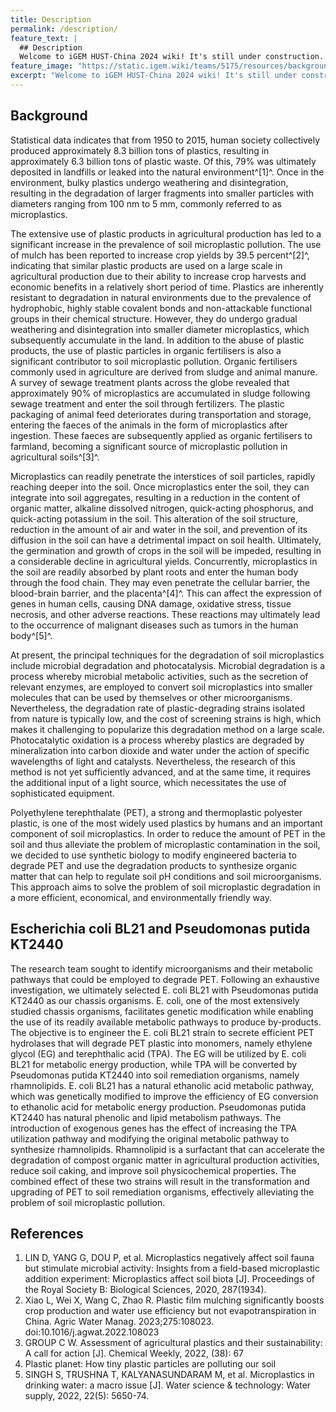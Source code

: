 ```yaml
---
title: Description
permalink: /description/
feature_text: |
  ## Description
  Welcome to iGEM HUST-China 2024 wiki! It's still under construction. Please stay tuned for more information.
feature_image: "https://static.igem.wiki/teams/5175/resources/background/bg-description.jpg"
excerpt: "Welcome to iGEM HUST-China 2024 wiki! It's still under construction. Please stay tuned for more information."
---
```


## Background

Statistical data indicates that from 1950 to 2015, human society collectively produced approximately 8.3 billion tons of plastics, resulting in approximately 6.3 billion tons of plastic waste. Of this, 79% was ultimately deposited in landfills or leaked into the natural environment^[1]^. Once in the environment, bulky plastics undergo weathering and disintegration, resulting in the degradation of larger fragments into smaller particles with diameters ranging from 100 nm to 5 mm, commonly referred to as microplastics.

The extensive use of plastic products in agricultural production has led to a significant increase in the prevalence of soil microplastic pollution. The use of mulch has been reported to increase crop yields by 39.5 percent^[2]^, indicating that similar plastic products are used on a large scale in agricultural production due to their ability to increase crop harvests and economic benefits in a relatively short period of time. Plastics are inherently resistant to degradation in natural environments due to the prevalence of hydrophobic, highly stable covalent bonds and non-attackable functional groups in their chemical structure. However, they do undergo gradual weathering and disintegration into smaller diameter microplastics, which subsequently accumulate in the land. In addition to the abuse of plastic products, the use of plastic particles in organic fertilisers is also a significant contributor to soil microplastic pollution. Organic fertilisers commonly used in agriculture are derived from sludge and animal manure. A survey of sewage treatment plants across the globe revealed that approximately 90% of microplastics are accumulated in sludge following sewage treatment and enter the soil through fertilizers. The plastic packaging of animal feed deteriorates during transportation and storage, entering the faeces of the animals in the form of microplastics after ingestion. These faeces are subsequently applied as organic fertilisers to farmland, becoming a significant source of microplastic pollution in agricultural soils^[3]^.

Microplastics can readily penetrate the interstices of soil particles, rapidly reaching deeper into the soil. Once microplastics enter the soil, they can integrate into soil aggregates, resulting in a reduction in the content of organic matter, alkaline dissolved nitrogen, quick-acting phosphorus, and quick-acting potassium in the soil. This alteration of the soil structure, reduction in the amount of air and water in the soil, and prevention of its diffusion in the soil can have a detrimental impact on soil health. Ultimately, the germination and growth of crops in the soil will be impeded, resulting in a considerable decline in agricultural yields. Concurrently, microplastics in the soil are readily absorbed by plant roots and enter the human body through the food chain. They may even penetrate the cellular barrier, the blood-brain barrier, and the placenta^[4]^. This can affect the expression of genes in human cells, causing DNA damage, oxidative stress, tissue necrosis, and other adverse reactions. These reactions may ultimately lead to the occurrence of malignant diseases such as tumors in the human body^[5]^.

At present, the principal techniques for the degradation of soil microplastics include microbial degradation and photocatalysis. Microbial degradation is a process whereby microbial metabolic activities, such as the secretion of relevant enzymes, are employed to convert soil microplastics into smaller molecules that can be used by themselves or other microorganisms. Nevertheless, the degradation rate of plastic-degrading strains isolated from nature is typically low, and the cost of screening strains is high, which makes it challenging to popularize this degradation method on a large scale. Photocatalytic oxidation is a process whereby plastics are degraded by mineralization into carbon dioxide and water under the action of specific wavelengths of light and catalysts. Nevertheless, the research of this method is not yet sufficiently advanced, and at the same time, it requires the additional input of a light source, which necessitates the use of sophisticated equipment.

Polyethylene terephthalate (PET), a strong and thermoplastic polyester plastic, is one of the most widely used plastics by humans and an important component of soil microplastics. In order to reduce the amount of PET in the soil and thus alleviate the problem of microplastic contamination in the soil, we decided to use synthetic biology to modify engineered bacteria to degrade PET and use the degradation products to synthesize organic matter that can help to regulate soil pH conditions and soil microorganisms. This approach aims to solve the problem of soil microplastic degradation in a more efficient, economical, and environmentally friendly way.

## Escherichia coli BL21 and Pseudomonas putida KT2440

The research team sought to identify microorganisms and their metabolic pathways that could be employed to degrade PET. Following an exhaustive investigation, we ultimately selected E. coli BL21 with Pseudomonas putida KT2440 as our chassis organisms. E. coli, one of the most extensively studied chassis organisms, facilitates genetic modification while enabling the use of its readily available metabolic pathways to produce by-products. The objective is to engineer the E. coli BL21 strain to secrete efficient PET hydrolases that will degrade PET plastic into monomers, namely ethylene glycol (EG) and terephthalic acid (TPA). The EG will be utilized by E. coli BL21 for metabolic energy production, while TPA will be converted by Pseudomonas putida KT2440 into soil remediation organisms, namely rhamnolipids. E. coli BL21 has a natural ethanolic acid metabolic pathway, which was genetically modified to improve the efficiency of EG conversion to ethanolic acid for metabolic energy production. Pseudomonas putida KT2440 has natural phenolic and lipid metabolism pathways. The introduction of exogenous genes has the effect of increasing the TPA utilization pathway and modifying the original metabolic pathway to synthesize rhamnolipids. Rhamnolipid is a surfactant that can accelerate the degradation of compost organic matter in agricultural production activities, reduce soil caking, and improve soil physicochemical properties. The combined effect of these two strains will result in the transformation and upgrading of PET to soil remediation organisms, effectively alleviating the problem of soil microplastic pollution.

## References

1. LIN D, YANG G, DOU P, et al. Microplastics negatively affect soil fauna but stimulate microbial activity: Insights from a field-based microplastic addition experiment: Microplastics affect soil biota [J]. Proceedings of the Royal Society B: Biological Sciences, 2020, 287(1934).
2. Xiao L, Wei X, Wang C, Zhao R. Plastic film mulching significantly boosts crop production and water use efficiency but not evapotranspiration in China. Agric Water Manag. 2023;275:108023. doi:10.1016/j.agwat.2022.108023
3. GROUP C W. Assessment of agricultural plastics and their sustainability: A call for action [J]. Chemical Weekly, 2022, (38): 67
4. Plastic planet: How tiny plastic particles are polluting our soil
5. SINGH S, TRUSHNA T, KALYANASUNDARAM M, et al. Microplastics in drinking water: a macro issue [J]. Water science & technology: Water supply, 2022, 22(5): 5650-74.

